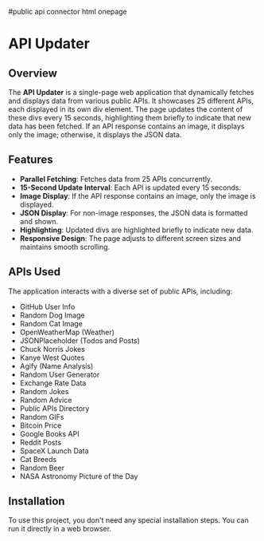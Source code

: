 #public api connector html onepage
# API Updater

## Overview

The **API Updater** is a single-page web application that dynamically fetches and displays data from various public APIs. It showcases 25 different APIs, each displayed in its own div element. The page updates the content of these divs every 15 seconds, highlighting them briefly to indicate that new data has been fetched. If an API response contains an image, it displays only the image; otherwise, it displays the JSON data.

## Features

- **Parallel Fetching**: Fetches data from 25 APIs concurrently.
- **15-Second Update Interval**: Each API is updated every 15 seconds.
- **Image Display**: If the API response contains an image, only the image is displayed.
- **JSON Display**: For non-image responses, the JSON data is formatted and shown.
- **Highlighting**: Updated divs are highlighted briefly to indicate new data.
- **Responsive Design**: The page adjusts to different screen sizes and maintains smooth scrolling.

## APIs Used

The application interacts with a diverse set of public APIs, including:
- GitHub User Info
- Random Dog Image
- Random Cat Image
- OpenWeatherMap (Weather)
- JSONPlaceholder (Todos and Posts)
- Chuck Norris Jokes
- Kanye West Quotes
- Agify (Name Analysis)
- Random User Generator
- Exchange Rate Data
- Random Jokes
- Random Advice
- Public APIs Directory
- Random GIFs
- Bitcoin Price
- Google Books API
- Reddit Posts
- SpaceX Launch Data
- Cat Breeds
- Random Beer
- NASA Astronomy Picture of the Day

## Installation

To use this project, you don't need any special installation steps. You can run it directly in a web browser.
